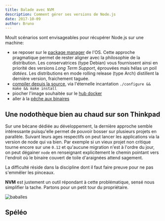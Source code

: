 ```yaml
---
title: Balade avec NVM
description: Comment gérer ses versions de Node.js
date: 2017-10-09
author: Bruno
---
```

Moult scénarios sont envisageables pour récupérer Node.js sur une machine:

- se reposer sur le [package manager][1] de l'OS. Cette approche pragmatique permet de rester aligner avec la philosophie de la distribution. Les conservatrices (type Debian) vous fournissent ainsi en priorité des versions *Long Term Support*, éprouvées mais hélas un poil *datées*. Les distributions en mode rolling release (type Arch) distillent la dernière version, fraichement taguée.
- [compiler depuis la source][2], via l'éternelle incantation `./configure && make && make install`
- piocher l'image souhaitée sur le [hub docker][3]
- aller à la [pêche aux binaires][4]

## Une nodothèque bien au chaud sur son Thinkpad

Sur une bécane dédiée au développement, la dernière approche semble intéressante puisqu'elle permet de pouvoir bosser sur plusieurs projets en parallèle. Suivant leurs ages respectifs on peut lancer les applications via la version de node qui va bien.
Par exemple si un vieux projet non critique tourne encore sur une `0.12` et qu'aucune migration n'est à l'ordre du jour, on peut dégainer `node` en renseignant explicitement le chemin pointant vers l'endroit où le binaire couvert de toile d'araignées attend sagement.

La difficulté réside dans la discipline dont il faut faire preuve pour ne pas s'emmêler les pinceaux.

**NVM** est justement un outil répondant à cette problématique, sensé nous simplifier la tache. Partons pour un petit tour du propriétaire.

![baballes](/img/blog/nvm-node/nvm-balls.jpg)

## Spéléo

Le [Node Version Manager][5] (acronyme à ne pas confondre avec les non moins célèbres [NPM][6] ou [NKM][7]) fut initialement développé par le pionnier [Tim Caswell (a.k.a creationix)][8]. Depuis ses débuts dès 2010, ce sont plus de 200 contributeurs qui se sont relayés et partagent aujourd'hui le pactole de 22000 étoiles GitHub.

Si on exclut le dossier dédié aux tests, l'arborescence de son code source est plate. En débroussaillant les quelques dotfiles et autres markdowns qui l'encombrent, on tombe sur la matière première du projet qui se résume en un bon gros script shell de 3500 lignes, [nvm.sh][9].

## Recette de coquillage

Suivant votre sensibilité et vos expériences passées, le choix de cette *techno* pourrait vous faire grincer des dents. Heureusement, l'incipit de ce fichier nous rassure un peu en mentionnant qu'une attention a été portée au respect de `POSIX` et que [shellCheck][10] se charge d'assurer nos arrières.

Pareil *langage primitif* (dans le sens non péjoratif du terme) pour ce genre d'utilitaire est une décision en phase avec son rôle et les ficelles qu'il manipule pour accomplir sa mission. Et puis dans une ère où les `Makefile` sont sacrifiées au profit de `Gulpfile` rédigées dans notre dialecte familier, on butte d'entrée de jeu face à un paradoxe : comment installer node avec un outil qui serait écrit en JavaScript et nécessitant donc un node pour le faire tourner?

Le prix à payer est que le support de Windows en pâtit, et qu'il faut se tourner vers des solutions alternatives pour cette plateforme telles que [nvm-windows][11] ou [nodist][12].

## Installation de NVM

Ah! La fameuse phase où il faut installer l'installeur.
Le README nous propose de *piper* bien gentiment le *curling* de `install.sh` dans le shell de notre choix (dash, bash, zsh, PAS fish):

```sh
curl -o- https://raw.githubusercontent.com/creationix/nvm/v0.33.5/install.sh | bash
```

Par défaut, nvm va établir son campement de base dans `$HOME/.nvm`:

```sh
nvm_install_dir() {
  printf %s "${NVM_DIR:-"$HOME/.nvm"}"
}
```

L'installation commence par venir faire un clone du dépôt git dans le dossier ci dessus. Les mises à jour futures de nvm se résument par la suite à relancer `install.sh`
De manière *légèrement* intrusive, l'installeur prend soin d'ajouter tout seul comme un grand le fait de *sourcer* `nvm.sh` depuis le `rc` de votre shell favori, par exemple `.zshrc`:

```sh
export NVM_DIR="$HOME/.nvm"
[ -s "$NVM_DIR/nvm.sh" ] && . "$NVM_DIR/nvm.sh"
```

Donc en ouvrant un nouveau terminal, la *commande* `nvm` devrait être dispo.

## Utilisation de NVM

Une bonne visite commence toujours par le lancement du flag `--help` qui nous en dit plus sur les commandes courantes qui vont former notre quotidien.

Le gros du travail va se fonder sur le triptyque suivant:

- `nvm ls`: pour savoir où on en est en zyeutant la liste des nodes dispos sur la machine. Les flèches et les couleurs de l'output renseignent assez bien sur ce qui se passe. La commande cousine `nvm ls-remote` permet de faire du lèche-vitrine.
- `nvm install <version>`: nvm récupère le binaire et vient le déposer dans `~/.nvm/versions/node/`. On remarque au passage avec un certain brin de nostalgie que `iojs` est toujours supporté. Ces installations s'accompagnent de la version de npm de *l'époque*. Pour copier les packages installés avec `npm i -g` lors de manipulations précédentes, le flag `--reinstall-packages-from=<version>` tombe à pic. Mieux encore, les lister dans `$NVM_DIR/default-packages`.

Ces deux commandes sont moins fréquentes que :

- `nvm use <version>`: pour basculer à la version de node indiquée (qui doit être précédemment installée) pour la session en cours. Le gros de la *magie* de cette commande se résume en une bête modification du `$PATH` pour y ajouter / retirer le chemin vers le dossier `bin` de la version de node sélectionnée. `$MANPATH` est aussi affecté par le même traitement. Pour un lancement *one shot*, `nvm run <node> <cmd>` pour dépanner.

## Alias

A chaque fois qu'une version de node est requise en tant qu'argument d'une commande, on peut jouer la carte de la précision (ex `8.6.0`), celle du flou (ex `6`) voire carrément la paresse (ex `node` qui récupère la `latest`).

Les LTS ont des noms de code gazeux comme `lts/argon`, `lts/boron` qui sont valides.
Le mot `system` permet quant à lui de rebasculer vers le node géré par le package manager de la distribution (`apt`, `pacman`…).

`nvm alias` propose de lister ou d'inventer les vôtres (`nvm alias zizou 0.10`).
Le dessous de la machinerie se cache dans le dossier `~/.nvim/alias`.

## Nettoyage

`nvm deactivate` et `nvm unload` permettent de se débarrasser temporairement de nvm dans le shell courant. Pour une solution beaucoup plus radicale et permanente (vous jugerez des conséquences), un `rm -rf ~/.nvim` fait disparaitre votre belle collection de nodes ainsi que tous les modules globaux qui y étaient rattachés.

## La config `.nvmrc`

Les projets s'accumulent et il devient de plus en plus dur de se rappeler de quel environnement ils ont besoin pour s'exécuter.
En plaçant un manifest nommé `.nvmrc` à la racine d'un projet précisant juste la version de node requise (ex `4.2.0`), un appel à `nvm use` fera la bascule souhaitée. Pour éviter d'oublier de faire cette manip à chaque fois que l'on `cd` vers le projet, il est possible de se reposer sur des hooks `zsh` par exemple.

## Clash avec la config `prefix` de npm

L'utilisation de nvm sur une machine *vierge*, ne pose pas trop de soucis. Dans d'autres types d'environnements plus lourdement tunés, un problème peut survenir avec la récupération des packages js globaux. Résumé du drame:

`npm i five` installe le packages `five` dans le dossier courant. Jusqu'ici rien d'anormal. La question du répertoire de destination se pose avec l'ajout du flag `-g`.

Par défaut, `npm i -g five` place `five` dans un dossier système quelque part dans `/usr` nécessitant souvent un `sudo` entrainant parfois des [débordements fâcheux][13].

Pour se protéger, il est possible de renseigner la config `prefix` de npm:
`npm config set prefix ~/mon-petit-chemin-qui-me-plait`.

Celle ci a pour effet d'ajouter votre super valeur dans `~/.npmrc`.
Les prochains `npm i -g five` placeront les packages js dans le dossier désigné par ce prefix.

Or c'est ici que nvm vient mettre son grain de sel. Heureusement, il vous prévient de manière assez ostensible à chaque ouverture de terminal qu'il n'est pas content :
```
nvm is not compatible with the npm config "prefix" option: currently set to "/home/delapouite/.npm-global"
Run `npm config delete prefix` or `nvm use --delete-prefix v8.2.1 --silent` to unset it.
```

`nvm` souhaite en effet prendre les rênes des `npm i -g` en plaçant les packages js au sein de l'arbo `~/.nvm/versions/node`, aux cotés de la version de node choisie. Ainsi chaque `nvm use` permet non seulement de basculer de version de node mais aussi de basculer tous les packages js globaux qui y sont attachés ce qui s'avère très pratique lorsque des modules natives en C++ nécessitant une ABI compatible sont de la partie.
Mais, lorsque le `prefix` npm est renseigné, toute cette valse est court-circuitée.

Moralité de cette sombre affaire et tel qu'indiqué par le message ci dessus, il est recommandé de lâcher prise en supprimant le npm *prefix* et laisser nvm gérer la sauce.

## NeVerMind

*nvm* apporte une souplesse et facilité qui fait défaut à bien d'autres écosystèmes (Python et ses virtualenv pour ne citer que lui). Ainsi, dans des conditions moins cruciales que celles d'un contexte de production, cet outil est un allié de poids pour faciliter notre *Developer Experience* dont on aurait tort de se priver.

[1]: https://nodejs.org/en/download/package-manager/
[2]: https://github.com/nodejs/node/blob/master/BUILDING.md
[3]: https://hub.docker.com/_/node/
[4]: https://nodejs.org/dist/v8.6.0/
[5]: https://github.com/creationix/nvm
[6]: https://gist.github.com/flagpoonage/d1a34d92c4202ba07815
[7]: https://fr.wikipedia.org/wiki/Nathalie_Kosciusko-Morizet
[8]: https://github.com/creationix
[9]: https://github.com/creationix/nvm/blob/master/nvm.sh
[10]: https://www.shellcheck.net/
[11]: https://github.com/coreybutler/nvm-windows
[12]: https://github.com/marcelklehr/nodist
[13]: https://github.com/superscriptjs/superscript/issues/67

